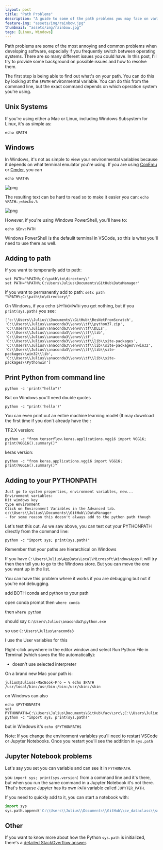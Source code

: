 ```yaml
---
layout: post
title: "Path Problems"
description: "A guide to some of the path problems you may face on various operating systems"
feature-img: "assets/img/rainbow.jpg"
thumbnail: "assets/img/rainbow.jpg"
tags: [Linux, Windows]
---
```


Path problems are some of the most annoying and common problems when developing software, especially if you frequently switch between operating systems. There are so many different issues you could have. In this post, I'll try to provide some background on possible issues and how to resolve them.

The first step is being able to find out what's on your path. You can do this by looking at the `$PATH` environmental variable. You can do this from the command line, but the exact command depends on which operation system you're using.

## Unix Systems

If you're using either a Mac or Linux, including Windows Subsystem for Linux, it's as simple as:

`echo $PATH`

## Windows

In Windows, it's not as simple to view your environmental variables because it depends on what terminal emulator you're using. If you are using [ConEmu](https://conemu.github.io/) or [Cmder](https://cmder.net/), you can

`echo %PATH%`

![png]({{site.baseurl}}/assets/img/windows_path.png)

The resulting text can be hard to read so to make it easier you can: `echo %PATH:;=&echo.%`

![png]({{site.baseurl}}/assets/img/windows_path_simple.png)

However, if you're using Windows PowerShell, you'll have to:

`echo $Env:PATH`

Windows PowerShell is the defaulit terminal in VSCode, so this is what you'll need to use there as well.

## Adding to path

If you want to temporarily add to path:
```
set PATH="%PATH%;C:\path\to\directory\"
set PATH="%PATH%;C:\Users\Julius\Documents\GitHub\DataManager"
```

If you want to permanently add to path:
`setx path "%PATH%;C:\path\to\directory\"`




On Windows, if you echo `$PYTHONPATH` you get nothing, but if you `print(sys.path)` you see:
```
['c:\\Users\\Julius\\Documents\\GitHub\\ResNetFromScratch', 'C:\\Users\\Julius\\anaconda3\\envs\\tf\\python37.zip', 'C:\\Users\\Julius\\anaconda3\\envs\\tf\\DLLs', 'C:\\Users\\Julius\\anaconda3\\envs\\tf\\lib', 'C:\\Users\\Julius\\anaconda3\\envs\\tf', 'C:\\Users\\Julius\\anaconda3\\envs\\tf\\lib\\site-packages', 'C:\\Users\\Julius\\anaconda3\\envs\\tf\\lib\\site-packages\\win32', 'C:\\Users\\Julius\\anaconda3\\envs\\tf\\lib\\site-packages\\win32\\lib', 'C:\\Users\\Julius\\anaconda3\\envs\\tf\\lib\\site-packages\\Pythonwin']
```

## Print Python from command line

`python -c 'print("hello")'`

But on Windows you'll need double quotes

`python -c "print('hello')"`

You can even print out an entire machine learning model (It may download the first time if you don't already have the :

TF2.X version:

`python -c "from tensorflow.keras.applications.vgg16 import VGG16; print(VGG16().summary()"`

keras version:

`python -c "from keras.applications.vgg16 import VGG16; print(VGG16().summary()"`





## Adding to your PYTHONPATH
```
Just go to system properties, environment variables, new...
Environment variables:
Hit windows key
type environment
Click on Environment Variables in the Advanced tab.
c:\\Users\\Julius\\Documents\\GitHub\\DataManager
- for some reason this doesn't always add to the python path though
```
Let's test this out. As we saw above, you can test out your PYTHONPATH directly from the command line:

`python -c "import sys; print(sys.path)"`


Remember that your paths are hierarchical on Windows

If you have `C:\Users\Julius\AppData\Local\Microsoft\WindowsApps` it will try then then tell you to go to the Windows store. But you can move the one you want up in the list.

You can have this problem where it works if you are debugging but not if you're not debugging.


add BOTH conda and python to your path

open conda prompt then `where conda`

then `where python`

should say
`C:\Users\Julius\anaconda3\python.exe`

so use `C:\Users\Julius\anaconda3`




I use the User variables for this



Right-click anywhere in the editor window and select Run Python File in Terminal (which saves the file automatically):

- doesn't use selected interpreter





On a brand new Mac your path is:

```
julius@Juliuss-MacBook-Pro ~ % echo $PATH
/usr/local/bin:/usr/bin:/bin:/usr/sbin:/sbin
```



on Windows can also

```
echo $PYTHONPATH
set PYTHONPATH=C:\\Users\Julius\Documents\GitHub\facv\src\;C:\\Users\Julius\Documents\GitHub\fastai\fastai
python -c "import sys; print(sys.path)"
```

but in Windows it's `echo $PYTHONPATH$`




Note:
If you change the environment variables you'll need to restart VSCode or Jupyter Notebooks. Once you restart you'll see the addition in `sys.path`



## Jupyter Notebook problems

Let's say you set you can variable and can see it in `PYTHONPATH`.


you `import sys; print(sys.version)` from a command line and it's there, but when you run the same command in a Jupyter Notebook it's not there. That's because Jupyter has its own `PATH` variable called `JUPYTER_PATH`.

If you need to quickly add to it, you can start a notebook with:

``` python
import sys
sys.path.append('C:\\Users\\Julius\\Documents\\GitHub\\cv_dataclass\\src')
```

## Other

If you want to know more about how the Python `sys.path` is initialized, there's a [detailed StackOverflow answer](https://stackoverflow.com/questions/897792/where-is-pythons-sys-path-initialized-from).
